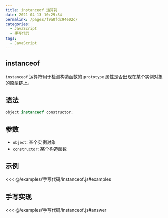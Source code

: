 ```yaml
---
title: instanceof 运算符
date: 2021-04-13 10:29:34
permalink: /pages/f9a0fdc94e02c/
categories:
  - JavaScript
  - 手写代码
tags:
  - JavaScript
---
```


## instanceof

`instanceof` 运算符用于检测构造函数的 `prototype` 属性是否出现在某个实例对象的原型链上。

## 语法

```js
object instanceof constructor;
```

## 参数

- `object`: 某个实例对象
- `constructor`: 某个构造函数

## 示例

<<< @/examples/手写代码/instanceof.js#examples

## 手写实现

<<< @/examples/手写代码/instanceof.js#answer
